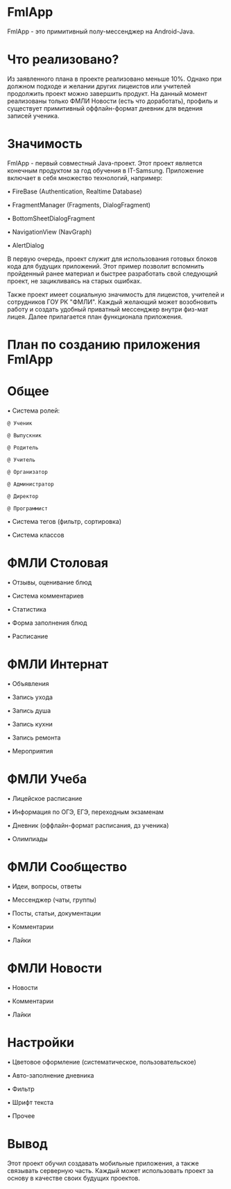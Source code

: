 # FmlApp
FmlApp - это примитивный полу-мессенджер на Android-Java. 
# Что реализовано?
Из заявленного плана в проекте реализовано меньше 10%. Однако при должном подходе и желании других лицеистов или учителей продолжить проект можно завершить продукт.
На данный момент реализованы только ФМЛИ Новости (есть что доработать), профиль и существует примитивный оффлайн-формат дневник для ведения записей ученика.
# Значимость
FmlApp - первый совместный Java-проект. Этот проект является конечным продуктом за год обучения в IT-Samsung. Приложение включает в себя множество технологий, например:

• FireBase (Authentication, Realtime Database)

• FragmentManager (Fragments, DialogFragment)

• BottomSheetDialogFragment

• NavigationView (NavGraph)

• AlertDialog

В первую очередь, проект служит для использования готовых блоков кода для будущих приложений. Этот пример позволит вспомнить пройденный ранее материал и быстрее разработать свой следующий проект, не зацикливаясь на старых ошибках.

Также проект имеет социальную значимость для лицеистов, учителей и сотрудников ГОУ РК "ФМЛИ". Каждый желающий может возобновить работу и создать удобный приватный мессенджер внутри физ-мат лицея. Далее прилагается план функционала приложения.  
# План по созданию приложения FmlApp
  # Общее
  • Система ролей:
  
    @ Ученик
    
    @ Выпускник
    
    @ Родитель
    
    @ Учитель
    
    @ Организатор
    
    @ Администратор
    
    @ Директор
    
    @ Программист
    
  • Система тегов (фильтр, сортировка)
  
  • Система классов
  
  # ФМЛИ Столовая
  • Отзывы, оценивание блюд
  
  • Система комментариев
  
  • Статистика
 
  • Форма заполнения блюд
  
  • Расписание
  
  # ФМЛИ Интернат
  
  • Объявления
  
  • Запись ухода
  
  • Запись душа
  
  • Запись кухни
  
  • Запись ремонта
  
  • Мероприятия
  
  # ФМЛИ Учеба
  
  • Лицейское расписание
  
  • Информация по ОГЭ, ЕГЭ, переходным экзаменам
  
  • Дневник (оффлайн-формат расписания, дз ученика)
  
  • Олимпиады
  
  # ФМЛИ Сообщество
  
  • Идеи, вопросы, ответы
  
  • Мессенджер (чаты, группы)
  
  • Посты, статьи, документации
  
  • Комментарии
  
  • Лайки
  
  # ФМЛИ Новости
  
  • Новости
  
  • Комментарии
  
  • Лайки
  
  # Настройки
  
  • Цветовое оформление (систематическое, пользовательское)
  
  • Авто-заполнение дневника
  
  • Фильтр
  
  • Шрифт текста
  
  • Прочее
  
# Вывод
Этот проект обучил создавать мобильные приложения, а также связывать серверную часть. Каждый может использовать проект за основу в качестве своих будущих проектов.
